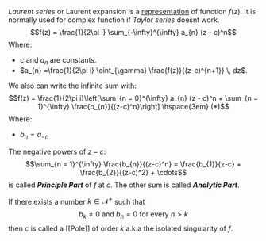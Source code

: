_Laurent series_ or Laurent expansion is a <u>representation</u> of function $f(z)$. It is normally used for complex function if _Taylor series_ doesnt work.
$$f(z) = \frac{1}{2\pi i} \sum_{-\infty}^{\infty} a_{n} (z - c)^n$$
Where:
- $c$ and $a_n$ are constants.
- $a_{n} =\frac{1}{2\pi i} \oint_{\gamma} \frac{f(z)}{(z-c)^{n+1}} \, dz$.

We also can write the infinite sum with:
$$f(z) = \frac{1}{2\pi i}\left[\sum_{n = 0}^{\infty} a_{n} (z - c)^n + \sum_{n = 1}^{\infty} \frac{b_{n}}{(z-c)^n}\right] \hspace{3em} (*)$$
Where:
- $b_n = a_{-n}$

The negative powers of $z-c$:
$$\sum_{n = 1}^{\infty} \frac{b_{n}}{(z-c)^n} = \frac{b_{1}}{z-c} + \frac{b_{2}}{(z-c)^2} + \cdots$$
is called **_Principle Part_** of $f$ at $c$. The other sum is called _**Analytic Part**_.

If there exists a number $k \in \mathcal{N}^+$ such that
$$b_{k} \neq 0 \text{ and } b_{n} = 0 \text{ for every } n > k$$
then $c$ is called a [[Pole]] of order $k$ a.k.a the isolated singularity of $f$.